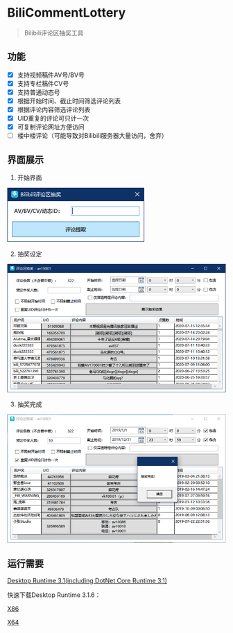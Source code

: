 ﻿# BiliCommentLottery

> Bilibili评论区抽奖工具

## 功能

- [x] 支持视频稿件AV号/BV号
- [x] 支持专栏稿件CV号
- [x] 支持普通动态号
- [x] 根据开始时间、截止时间筛选评论列表
- [x] 根据评论内容筛选评论列表
- [x] UID重复的评论可只计一次
- [x] 可复制评论网址方便访问
- [ ] 楼中楼评论（可能导致对Bilibili服务器大量访问，舍弃）

## 界面展示

1. 开始界面

![view1](./view1.png)

2. 抽奖设定

![view2](./view2.png)

3. 抽奖完成

![view2](./view3.png)

## 运行需要

[Desktop Runtime 3.1(including DotNet Core Runtime 3.1)](https://dotnet.microsoft.com/download/dotnet-core/3.1)

快速下载Desktop Runtime 3.1.6：

[X86](https://dotnet.microsoft.com/download/dotnet-core/thank-you/runtime-desktop-3.1.6-windows-x86-installer)

[X64](https://dotnet.microsoft.com/download/dotnet-core/thank-you/runtime-desktop-3.1.6-windows-x64-installer)